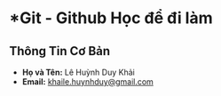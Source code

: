 # *Git - Github Học để đi làm

## Thông Tin Cơ Bản

- **Họ và Tên:** Lê Huỳnh Duy Khải
- **Email:** khaile.huynhduy@gmail.com
